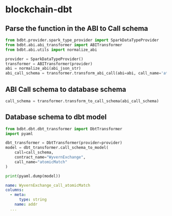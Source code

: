 # blockchain-dbt

## Parse the function in the ABI to Call schema

```python
from bdbt.provider.spark_type_provider import SparkDataTypeProvider
from bdbt.abi.abi_transformer import ABITransformer
from bdbt.abi.utils import normalize_abi

provider = SparkDataTypeProvider()
transformer = ABITransformer(provider)
abi = normalize_abi(abi_json_str)
abi_call_schema = transformer.transform_abi_call(abi=abi, call_name='atomicMatch')
```

## ABI Call schema to database schema

```python
call_schema = transformer.transform_to_call_schema(abi_call_schema)
```

## Database schema to dbt model

```python
from bdbt.dbt.dbt_transformer import DbtTransformer
import pyaml

dbt_transformer = DbtTransformer(provider=provider)
model = dbt_transformer.call_schema_to_model(
    call=call_schema,
    contract_name="WyvernExchange",
    call_name="atomicMatch"
)

print(pyaml.dump(model))
```

```yaml
name: WyvernExchange_call_atomicMatch
columns:
  - meta:
      type: string
    name: addr
  ...
```